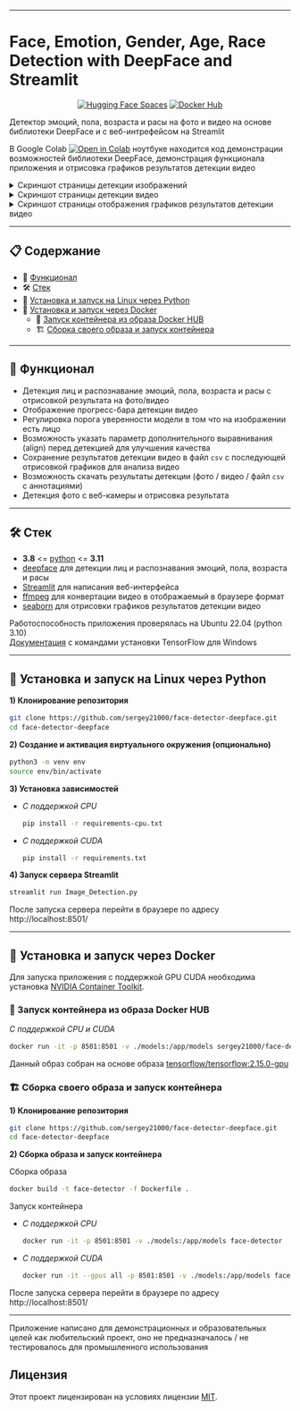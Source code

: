 

---
# Face, Emotion, Gender, Age, Race Detection with DeepFace and Streamlit

<div align="center">

<a href="https://huggingface.co/spaces/sergey21000/face-detector-deepface"><img src="https://img.shields.io/badge/%F0%9F%A4%97%20Hugging%20Face-Spaces-yellow" alt="Hugging Face Spaces"></a>
<a href="https://hub.docker.com/r/sergey21000/face-detector-deepface"><img src="https://img.shields.io/badge/Docker-Hub-blue?logo=docker" alt="Docker Hub "></a>
</div>


Детектор эмоций, пола, возраста и расы на фото и видео на основе библиотеки DeepFace и с веб-интрефейсом на Streamlit 

В Google Colab <a href="https://colab.research.google.com/drive/1O32NIhtsJBlR8Y6sp2xOPDOic8xtSnHa"><img src="https://img.shields.io/static/v1?message=Open%20in%20Colab&logo=googlecolab&labelColor=5c5c5c&color=0f80c1&label=%20" alt="Open in Colab"></a> ноутбуке находится код демонстрации возможностей библиотеки DeepFace, демонстрация функционала приложения и отрисовка графиков результатов детекции видео

<details>
<summary>Скриншот страницы детекции изображений</summary>

![Главная страница](./screenshots/main.png)
</details>

<details>
<summary>Скриншот страницы детекции видео</summary>

![Страница детекции](./screenshots/main_video.png)
</details>

<details>
<summary>Скриншот страницы отображения графиков результатов детекции видео</summary>

![Страница результатов](./screenshots/main_video_analyze.png)
</details>


---
## 📋 Содержание

- 🚀 [Функционал](#-Функционал)
- 🛠️ [Стек](#-Стек)
- 🐍 [Установка и запуск на Linux через Python](#-Установка-и-запуск-на-Linux-через-Python)
- 🐳 [Установка и запуск через Docker](#-Установка-и-запуск-через-Docker)
  - 🏃‍ [Запуск контейнера из образа Docker HUB](#-Запуск-контейнера-из-образа-Docker-HUB)
  - 🏗️ [Сборка своего образа и запуск контейнера](#-Сборка-своего-образа-и-запуск-контейнера)


---
## 🚀 Функционал
- Детекция лиц и распознавание эмоций, пола, возраста и расы с отрисовкой результата на фото/видео
- Отображение прогресс-бара детекции видео
- Регулировка порога уверенности модели в том что на изображении есть лицо
- Возможность указать параметр дополнительного выравнивания (align) перед детекцией для улучшения качества
- Сохранение результатов детекции видео в файл `csv` с последующей отрисовкой графиков для анализа видео
- Возможность скачать результаты детекции (фото / видео / файл `csv` с аннотациями)
- Детекция фото с веб-камеры и отрисовка результата


---
## 🛠 Стек

- **3.8** <= [python](https://www.python.org/)  <= **3.11**
- [deepface](https://github.com/serengil/deepface) для детекции лиц и распознавания эмоций, пола, возраста и расы
- [Streamlit](https://github.com/streamlit/streamlit) для написания веб-интерфейса
- [ffmpeg](https://ffmpeg.org/) для конвертации видео в отображаемый в браузере формат
- [seaborn](https://github.com/mwaskom/seaborn) для отрисовки графиков результатов детекции видео

Работоспособность приложения проверялась на Ubuntu 22.04 (python 3.10)  
[Документация](https://www.tensorflow.org/install/pip) с командами установки TensorFlow для Windows


---
## 🐍 Установка и запуск на Linux через Python

**1) Клонирование репозитория**  

```sh
git clone https://github.com/sergey21000/face-detector-deepface.git
cd face-detector-deepface
```

**2) Создание и активация виртуального окружения (опционально)**

```sh
python3 -m venv env
source env/bin/activate
```

**3) Установка зависимостей**  

- *С поддержкой CPU*
  ```sh
  pip install -r requirements-cpu.txt
  ```

- *С поддержкой CUDA*
  ```sh
  pip install -r requirements.txt
  ```

**4) Запуск сервера Streamlit**  
```sh
streamlit run Image_Detection.py
```

После запуска сервера перейти в браузере по адресу http://localhost:8501/  


---
## 🐳 Установка и запуск через Docker

Для запуска приложения с поддержкой GPU CUDA необходима установка [NVIDIA Container Toolkit](https://docs.nvidia.com/datacenter/cloud-native/container-toolkit/latest/install-guide.html#installation).


### 🏃‍ Запуск контейнера из образа Docker HUB

*С поддержкой CPU и CUDA*
```sh
docker run -it -p 8501:8501 -v ./models:/app/models sergey21000/face-detector-deepface
```

Данный образ собран на основе образа [tensorflow/tensorflow:2.15.0-gpu](https://hub.docker.com/layers/tensorflow/tensorflow/2.15.0-gpu/images/sha256-66b44c162783bb92ab6f44c1b38bcdfef70af20937089deb7bc20a4f3d7e5491?context=explore)


### 🏗 Сборка своего образа и запуск контейнера

**1) Клонирование репозитория**  

```sh
git clone https://github.com/sergey21000/face-detector-deepface.git
cd face-detector-deepface
```

**2) Сборка образа и запуск контейнера**

Сборка образа
```sh
docker build -t face-detector -f Dockerfile .
```

Запуск контейнера

- *С поддержкой CPU*
  ```sh
  docker run -it -p 8501:8501 -v ./models:/app/models face-detector
  ```

- *С поддержкой CUDA*
  ```sh
  docker run -it --gpus all -p 8501:8501 -v ./models:/app/models face-detector
  ```

После запуска сервера перейти в браузере по адресу http://localhost:8501/  

---

Приложение написано для демонстрационных и образовательных целей как любительский проект, оно не предназначалось / не тестировалось для промышленного использования


## Лицензия

Этот проект лицензирован на условиях лицензии [MIT](./LICENSE).

